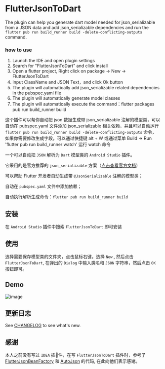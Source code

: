 

# FlutterJsonToDart 


<!-- Plugin description -->
The plugin can help you generate dart model needed for json_serializable from a JSON data and add json_serializable dependencies and run the `flutter pub run build_runner build -delete-conflicting-outputs` command. 

### how to use
1. Launch the IDE and open plugin settings 
2. Search for "FlutterJsonToDart" and click install 
3. Open a flutter project, Right click on package -> New -> FlutterJsonToDart 
4. Input ClassName and JSON Text，and click Ok button 
5. The plugin will automatically add json_serializable related dependencies in the pubspec.yaml file 
6. The plugin will automatically generate model classes 
7. The plugin will automatically execute the command：flutter packages pub run build_runner build

这个插件可以帮你自动把 json 数据生成带 json_serializable 注解的模型类，可以自动在 pubspec.yaml 文件添加 json_serializable 相关依赖，并且可以自动运行 `flutter pub run build_runner build -delete-conflicting-outputs` 命令，
如果你需要修改生成字段，可以通过快捷键 alt + W 或通过菜单 Build -> Run 'flutter pub run build_runner watch' 运行 watch 命令

<!-- Plugin description end -->


一个可以自动把 `JSON` 解析为 `Dart` 模型类的 `Android Studio` 插件。

它采用的是官方推荐的 `json_serializable` 方案（[点击查看官方文档](https://docs.flutter.dev/development/data-and-backend/json)）

可以帮助 Flutter 开发者自动生成带 `@JsonSerializable` 注解的模型类；

自动在 `pubspec.yaml` 文件中添加依赖；

自动执行解析生成命令：`flutter pub run build_runner build `

## 安装

 在 `Android Studio` 插件中搜索 `FlutterJsonToDart` 即可安装

## 使用

选择需要保存模型类的文件夹，点击鼠标右键，选择 `New` , 然后点击 `FlutterJsonToDart`, 在弹出的 `Dialog` 中输入类名和 `JSON` 字符串，然后点击 `OK` 按钮即可。


## Demo
![image](images/DxyJsonToDart.gif)


## 更新日志

See [CHANGELOG](CHANGELOG.md) to see what's new.


## 感谢

本人之前没有写过 `IDEA` 插件，在写 `FlutterJsonToDart` 插件时，参考了 [FlutterJsonBeanFactory](https://github.com/fluttercandies/FlutterJsonBeanFactory) 和 [AutoJson](https://github.com/LuodiJackShen/AutoJson) 的代码, 在此向他们表示感谢。